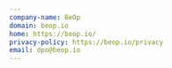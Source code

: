 ```yaml
---
company-name: BeOp
domain: beop.io
home: https://beop.io/
privacy-policy: https://beop.io/privacy
email: dpo@beop.io
---
```




